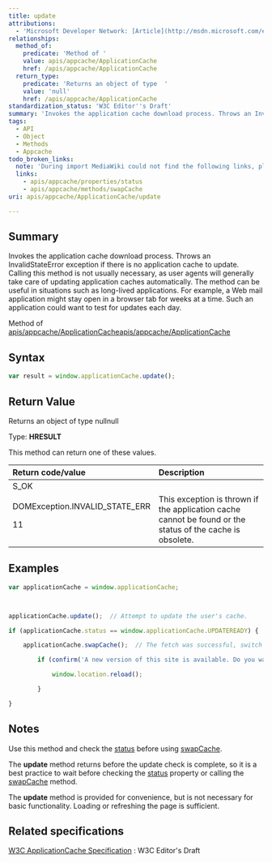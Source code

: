 ```yaml
---
title: update
attributions:
  - 'Microsoft Developer Network: [Article](http://msdn.microsoft.com/en-us/library/ie/hh828809%28v=vs.85%29.aspx)'
relationships:
  method_of:
    predicate: 'Method of '
    value: apis/appcache/ApplicationCache
    href: /apis/appcache/ApplicationCache
  return_type:
    predicate: 'Returns an object of type  '
    value: 'null'
    href: /apis/appcache/ApplicationCache
standardization_status: 'W3C Editor''s Draft'
summary: 'Invokes the application cache download process. Throws an InvalidStateError exception if there is no application cache to update. Calling this method is not usually necessary, as user agents will generally take care of updating application caches automatically. The method can be useful in situations such as long-lived applications. For example, a Web mail application might stay open in a browser tab for weeks at a time. Such an application could want to test for updates each day.'
tags:
  - API
  - Object
  - Methods
  - Appcache
todo_broken_links:
  note: 'During import MediaWiki could not find the following links, please fix and adjust this list.'
  links:
    - apis/appcache/properties/status
    - apis/appcache/methods/swapCache
uri: apis/appcache/ApplicationCache/update

---
```

## <span>Summary</span>

Invokes the application cache download process. Throws an InvalidStateError exception if there is no application cache to update. Calling this method is not usually necessary, as user agents will generally take care of updating application caches automatically. The method can be useful in situations such as long-lived applications. For example, a Web mail application might stay open in a browser tab for weeks at a time. Such an application could want to test for updates each day.

Method of [apis/appcache/ApplicationCache](/apis/appcache/ApplicationCache)[apis/appcache/ApplicationCache](/apis/appcache/ApplicationCache)

## <span>Syntax</span>

``` js
var result = window.applicationCache.update();
```

## <span>Return Value</span>

Returns an object of type nullnull

Type: **HRESULT**

This method can return one of these values.

<table>
<col width="50%" />
<col width="50%" />
<thead>
<tr class="header">
<th align="left">Return code/value</th>
<th align="left">Description</th>
</tr>
</thead>
<tbody>
<tr class="odd">
<td align="left">S_OK</td>
<td align="left"></td>
</tr>
<tr class="even">
<td align="left">DOMException.INVALID_STATE_ERR
<p>11</p></td>
<td align="left">This exception is thrown if the application cache cannot be found or the status of the cache is obsolete.</td>
</tr>
</tbody>
</table>

## <span>Examples</span>

``` js
var applicationCache = window.applicationCache;



applicationCache.update();  // Attempt to update the user's cache.

if (applicationCache.status == window.applicationCache.UPDATEREADY) {

    applicationCache.swapCache();  // The fetch was successful, switch to the new cache.

        if (confirm('A new version of this site is available. Do you want to load it?')) {

            window.location.reload();

        }

}
```

## <span>Notes</span>

Use this method and check the [status](/w/index.php?title=apis/appcache/properties/status&action=edit&redlink=1) before using [swapCache](/w/index.php?title=apis/appcache/methods/swapCache&action=edit&redlink=1).

The **update** method returns before the update check is complete, so it is a best practice to wait before checking the [status](/w/index.php?title=apis/appcache/properties/status&action=edit&redlink=1) property or calling the [swapCache](/w/index.php?title=apis/appcache/methods/swapCache&action=edit&redlink=1) method.

The **update** method is provided for convenience, but is not necessary for basic functionality. Loading or refreshing the page is sufficient.

## <span>Related specifications</span>

[W3C ApplicationCache Specification](http://dev.w3.org/html5/spec/single-page.html#application-cache-api)
:   W3C Editor's Draft
